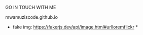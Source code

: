 GO IN TOUCH WITH ME

mwamuziscode.github.io

* fake img: https://fakerjs.dev/api/image.html#urlloremflickr *
